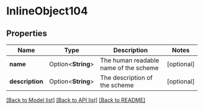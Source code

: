 # InlineObject104

## Properties

Name | Type | Description | Notes
------------ | ------------- | ------------- | -------------
**name** | Option<**String**> | The human readable name of the scheme | [optional]
**description** | Option<**String**> | The description of the scheme | [optional]

[[Back to Model list]](../README.md#documentation-for-models) [[Back to API list]](../README.md#documentation-for-api-endpoints) [[Back to README]](../README.md)


